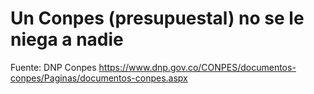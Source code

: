 # Un Conpes (presupuestal) no se le niega a nadie

Fuente: DNP Conpes https://www.dnp.gov.co/CONPES/documentos-conpes/Paginas/documentos-conpes.aspx
